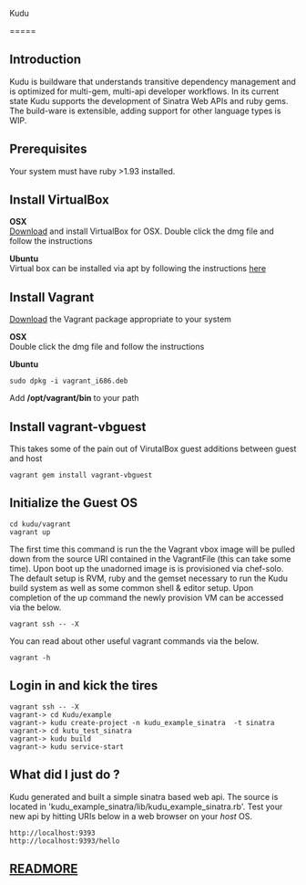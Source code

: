 Kudu

=====

## Introduction
Kudu is buildware that understands transitive dependency management
and is optimized for multi-gem, multi-api developer workflows. In its
current state Kudu supports the development of Sinatra Web APIs and
ruby gems. The build-ware is extensible, adding support for other
language types is WIP.

## Prerequisites

Your system must have ruby >1.93 installed.

## Install VirtualBox

**OSX**<br>
[Download](https://www.virtualbox.org/wiki/Downloads) and install VirtualBox for OSX.  Double click the dmg file and follow the instructions

**Ubuntu**<br>
Virtual box can be installed via apt by following the instructions [here](https://www.virtualbox.org/wiki/Linux_Downloads)

## Install Vagrant
[Download](http://downloads.vagrantup.com/tags/v1.0.6) the Vagrant package appropriate to your system

**OSX**<br>
Double click the dmg file and follow the instructions

**Ubuntu**<br>

```
sudo dpkg -i vagrant_i686.deb
```
Add **/opt/vagrant/bin** to your path

## Install vagrant-vbguest
This takes some of the pain out of VirutalBox guest additions between guest and host
```
vagrant gem install vagrant-vbguest
```
## Initialize the Guest OS

```
cd kudu/vagrant
vagrant up
```
The first time this command is run the the Vagrant vbox image will be pulled down from the source URI contained in the VagrantFile (this can take some time).  Upon boot up the unadorned image is is provisioned via chef-solo. The default setup is RVM, ruby and the gemset necessary to run the Kudu build system as well as some common shell & editor setup.
Upon completion of the up command the newly provision VM can be accessed via the below.

```
vagrant ssh -- -X
```
You can read about other useful vagrant commands via the below.

```
vagrant -h
```

## Login in and kick the tires

```
vagrant ssh -- -X
vagrant-> cd Kudu/example
vagrant-> kudu create-project -n kudu_example_sinatra  -t sinatra
vagrant-> cd kutu_test_sinatra
vagrant-> kudu build
vagrant-> kudu service-start
```

## What did I just do ?
Kudu generated and built a simple sinatra based web api.  The source is located in 'kudu_example_sinatra/lib/kudu_example_sinatra.rb'. Test your new api by hitting URIs below in a web browser on your *host* OS.

```
http://localhost:9393
http://localhost:9393/hello
```
## [READMORE](READMORE.md)

























































































































































































































































































































































































































































































































































































































































































































































































































































































































































































































































































































































































































































































































































































































































































































































































































































































































































































































































































































































































































































































































































































































































































































































































































































































































































































































































































































































































































































































































































































































































































































































































































































































































































































































































































































































































































































































































































































































































































































































































































































































































































































































































































































































































































































































































































































































































































































































































































































































































































































































































































































































































































































































































































































































































































































































































































































































































































































































































































































































































































































































































































































































































































































































































